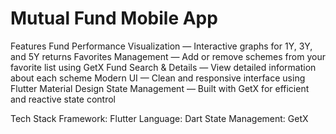# Mutual Fund Mobile App

Features
 Fund Performance Visualization — Interactive graphs for 1Y, 3Y, and 5Y returns
 Favorites Management — Add or remove schemes from your favorite list using GetX
 Fund Search & Details — View detailed information about each scheme
 Modern UI — Clean and responsive interface using Flutter Material Design
 State Management — Built with GetX for efficient and reactive state control

 Tech Stack
Framework: Flutter
Language: Dart
State Management: GetX

